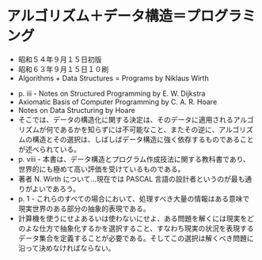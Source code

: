 # アルゴリズム＋データ構造＝プログラミング

- 昭和５４年９月１５日初版
- 昭和６３年９月１５日１０刷
- Algorithms + Data Structures = Programs by Niklaus Wirth

<!-- -->

- p. iii - Notes on Structured Programming by E. W. Dijkstra
- Axiomatic Basis of Computer Programming by C. A. R. Hoare
- Notes on Data Structuring by Hoare
- そこでは、データの構造化に関する決定は、そのデータに適用されるアルゴリズムが何であるかを知らずには不可能なこと、またその逆に、アルゴリズムの構造とその選択は、しばしばデータ構造に強く依存するものであることが述べられている。
- p. viii - 本書は、データ構造とプログラム作成技法に関する教科書であり、世界的にも極めて高い評価を受けているものである。
- 著者 N. Wirth について...現在では PASCAL 言語の設計者というのが最も通りがよいであろう。
- p. 1 - これらのすべての場合において、処理すべき大量の情報はある意味で現実世界のある部分の抽象的表現である。
- 計算機を使うにせよあるいは使わないにせよ、ある問題を解くには現実をどのよな仕方で抽象化するかを選択すること、すなわち現実の状況を表現するデータ集合を定義することが必要である。そしてこの選択は解くべき問題に沿って決めなければならない。
